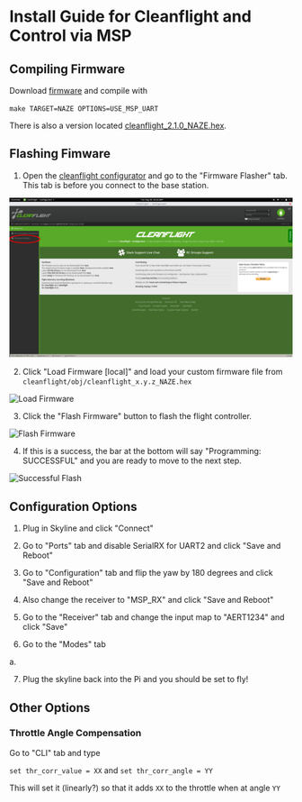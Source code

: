 # Install Guide for Cleanflight and Control via MSP

## Compiling Firmware

Download [firmware](https://github.com/cleanflight/cleanflight) and compile with

`make TARGET=NAZE OPTIONS=USE_MSP_UART`

There is also a version located [cleanflight_2.1.0_NAZE.hex](here). 

## Flashing Fimware

1. Open the [cleanflight configurator](https://chrome.google.com/webstore/detail/cleanflight-configurator/enacoimjcgeinfnnnpajinjgmkahmfgb)
and go to the "Firmware Flasher" tab.  This tab is before you connect to the base station. 

![Firmware Flasher](pics/firmware_flasher.png)

2. Click "Load Firmware \[local\]" and load your custom firmware file from 
`cleanflight/obj/cleanflight_x.y.z_NAZE.hex`

![Load Firmware](pics/load_firmware.png)

3. Click the "Flash Firmware" button to flash the flight controller.

![Flash Firmware](pics/flash_firmware.png)

4. If this is a success, the bar at the bottom will say "Programming: 
SUCCESSFUL" and you are ready to move to the next step.

![Successful Flash](pics/success.png)

## Configuration Options

1. Plug in Skyline and click "Connect"

2. Go to "Ports" tab and disable SerialRX for UART2 and click "Save and Reboot"

3. Go to "Configuration" tab and flip the yaw by 180 degrees and click "Save and Reboot"

4. Also change the receiver to "MSP_RX" and click "Save and Reboot"

5. Go to the "Receiver" tab and change the input map to "AERT1234" and click "Save"

6. Go to the "Modes" tab

a. 

7. Plug the skyline back into the Pi and you should be set to fly!

## Other Options

### Throttle Angle Compensation

Go to "CLI" tab and type

`set thr_corr_value = XX` and `set thr_corr_angle = YY`

This will set it (linearly?) so that it adds `XX` to the throttle when at angle `YY`
